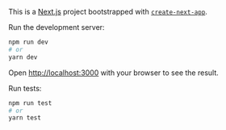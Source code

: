 This is a [Next.js](https://nextjs.org/) project bootstrapped with [`create-next-app`](https://github.com/vercel/next.js/tree/canary/packages/create-next-app).

Run the development server:

```bash
npm run dev
# or
yarn dev
```

Open [http://localhost:3000](http://localhost:3000) with your browser to see the result.

Run tests:

```bash
npm run test
# or
yarn test
```
